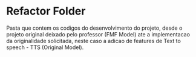 # Refactor Folder

Pasta que contem os codigos do desenvolvimento do projeto, desde o projeto original deixado pelo professor (FMF Model) ate a implementacao da originalidade solicitada, neste caso a adicao de features de Text to speech - TTS (Original Model).
